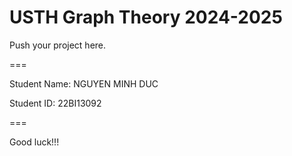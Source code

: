 # USTH Graph Theory 2024-2025

Push your project here.

===

Student Name: NGUYEN MINH DUC

Student ID: 22BI13092

===

Good luck!!!
